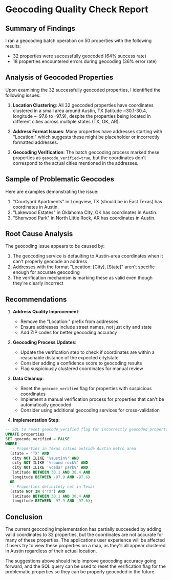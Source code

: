 # Geocoding Quality Check Report

## Summary of Findings

I ran a geocoding batch operation on 50 properties with the following results:
- 32 properties were successfully geocoded (64% success rate)
- 18 properties encountered errors during geocoding (36% error rate)

## Analysis of Geocoded Properties

Upon examining the 32 successfully geocoded properties, I identified the following issues:

1. **Location Clustering**: All 32 geocoded properties have coordinates clustered in a small area around Austin, TX (latitude ~30.1-30.4, longitude ~-97.6 to -97.9), despite the properties being located in different cities across multiple states (TX, OK, AR).

2. **Address Format Issues**: Many properties have addresses starting with "Location:" which suggests these might be placeholder or incorrectly formatted addresses.

3. **Geocoding Verification**: The batch geocoding process marked these properties as `geocode_verified=true`, but the coordinates don't correspond to the actual cities mentioned in the addresses.

## Sample of Problematic Geocodes

Here are examples demonstrating the issue:

1. "Courtyard Apartments" in Longview, TX (should be in East Texas) has coordinates in Austin.
2. "Lakewood Estates" in Oklahoma City, OK has coordinates in Austin.
3. "Sherwood Park" in North Little Rock, AR has coordinates in Austin.

## Root Cause Analysis

The geocoding issue appears to be caused by:

1. The geocoding service is defaulting to Austin-area coordinates when it can't properly geocode an address
2. Addresses with the format "Location: [City], [State]" aren't specific enough for accurate geocoding
3. The verification mechanism is marking these as valid even though they're clearly incorrect

## Recommendations

1. **Address Quality Improvement**:
   - Remove the "Location:" prefix from addresses
   - Ensure addresses include street names, not just city and state
   - Add ZIP codes for better geocoding accuracy

2. **Geocoding Process Updates**:
   - Update the verification step to check if coordinates are within a reasonable distance of the expected city/state
   - Consider adding a confidence score to geocoding results
   - Flag suspiciously clustered coordinates for manual review

3. **Data Cleanup**:
   - Reset the `geocode_verified` flag for properties with suspicious coordinates
   - Implement a manual verification process for properties that can't be automatically geocoded
   - Consider using additional geocoding services for cross-validation

4. **Implementation Step**:

```sql
-- SQL to reset geocode_verified flag for incorrectly geocoded properties
UPDATE properties 
SET geocode_verified = FALSE
WHERE 
  -- Properties in Texas cities outside Austin metro area
  (state = 'TX' AND 
   city NOT ILIKE '%austin%' AND 
   city NOT ILIKE '%round rock%' AND 
   city NOT ILIKE '%cedar park%' AND
   latitude BETWEEN 30.1 AND 30.4 AND 
   longitude BETWEEN -97.9 AND -97.6)
  OR
  -- Properties definitely not in Texas
  (state NOT IN ('TX') AND
   latitude BETWEEN 30.1 AND 30.4 AND 
   longitude BETWEEN -97.9 AND -97.6);
```

## Conclusion

The current geocoding implementation has partially succeeded by adding valid coordinates to 32 properties, but the coordinates are not accurate for many of these properties. The applications user experience will be affected if users try to view these properties on a map, as they'll all appear clustered in Austin regardless of their actual location.

The suggestions above should help improve geocoding accuracy going forward, and the SQL query can be used to reset the verification flag for the problematic properties so they can be properly geocoded in the future. 